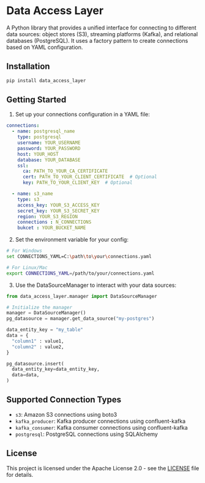 # Data Access Layer

A Python library that provides a unified interface for connecting to different data sources: object stores (S3), streaming platforms (Kafka), and relational databases (PostgreSQL). It uses a factory pattern to create connections based on YAML configuration.

## Installation

```sh
pip install data_access_layer
```

## Getting Started

1. Set up your connections configuration in a YAML file:

```yaml
connections:
  - name: postgresql_name
    type: postgresql
    username: YOUR_USERNAME
    password: YOUR_PASSWORD
    host: YOUR_HOST
    database: YOUR_DATABASE
    ssl:
      ca: PATH_TO_YOUR_CA_CERTIFICATE
      cert: PATH_TO_YOUR_CLIENT_CERTIFICATE  # Optional
      key: PATH_TO_YOUR_CLIENT_KEY  # Optional

  - name: s3_name
    type: s3
    access_key: YOUR_S3_ACCESS_KEY
    secret_key: YOUR_S3_SECRET_KEY
    region: YOUR_S3_REGION
    connections : N_CONNECTIONS
    bukcet : YOUR_BUCKET_NAME
```

2. Set the environment variable for your config:

```sh
# For Windows
set CONNECTIONS_YAML=C:\path\to\your\connections.yaml

# For Linux/Mac
export CONNECTIONS_YAML=/path/to/your/connections.yaml
```

3. Use the DataSourceManager to interact with your data sources:

```python
from data_access_layer.manager import DataSourceManager

# Initialize the manager
manager = DataSourceManager()
pg_datasource = manager.get_data_source("my-postgres")

data_entity_key = "my_table"
data = {
  "column1" : value1,
  "column2" : value2,
}

pg_datasource.insert(
  data_entity_key=data_entity_key,
  data=data,
)
```

## Supported Connection Types

- `s3`: Amazon S3 connections using boto3
- `kafka_producer`: Kafka producer connections using confluent-kafka
- `kafka_consumer`: Kafka consumer connections using confluent-kafka
- `postgresql`: PostgreSQL connections using SQLAlchemy



## License

This project is licensed under the Apache License 2.0 - see the [LICENSE](LICENSE) file for details.